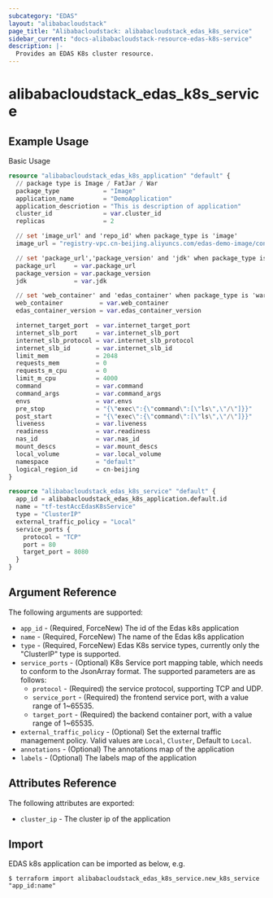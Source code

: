 ```yaml
---
subcategory: "EDAS"
layout: "alibabacloudstack"
page_title: "Alibabacloudstack: alibabacloudstack_edas_k8s_service"
sidebar_current: "docs-alibabacloudstack-resource-edas-k8s-service"
description: |-
  Provides an EDAS K8s cluster resource.
---
```


# alibabacloudstack\_edas\_k8s\_service

## Example Usage

Basic Usage

```terraform
resource "alibabacloudstack_edas_k8s_application" "default" {
  // package type is Image / FatJar / War
  package_type            = "Image"
  application_name        = "DemoApplication"
  application_descriotion = "This is description of application"
  cluster_id              = var.cluster_id
  replicas                = 2

  // set 'image_url' and 'repo_id' when package_type is 'image'
  image_url = "registry-vpc.cn-beijing.aliyuncs.com/edas-demo-image/consumer:1.0"

  // set 'package_url','package_version' and 'jdk' when package_type is not 'image'
  package_url     = var.package_url
  package_version = var.package_version
  jdk             = var.jdk

  // set 'web_container' and 'edas_container' when package_type is 'war'
  web_container          = var.web_container
  edas_container_version = var.edas_container_version

  internet_target_port  = var.internet_target_port
  internet_slb_port     = var.internet_slb_port
  internet_slb_protocol = var.internet_slb_protocol
  internet_slb_id       = var.internet_slb_id
  limit_mem             = 2048
  requests_mem          = 0
  requests_m_cpu        = 0
  limit_m_cpu           = 4000
  command               = var.command
  command_args          = var.command_args
  envs                  = var.envs
  pre_stop              = "{\"exec\":{\"command\":[\"ls\",\"/\"]}}"
  post_start            = "{\"exec\":{\"command\":[\"ls\",\"/\"]}}"
  liveness              = var.liveness
  readiness             = var.readiness
  nas_id                = var.nas_id
  mount_descs           = var.mount_descs
  local_volume          = var.local_volume
  namespace             = "default"
  logical_region_id     = cn-beijing
}

resource "alibabacloudstack_edas_k8s_service" "default" {
  app_id = alibabacloudstack_edas_k8s_application.default.id
  name = "tf-testAccEdasK8sService"
  type = "ClusterIP"
  external_traffic_policy = "Local"
  service_ports {
    protocol = "TCP"
    port = 80
    target_port = 8080
  }
}

```

## Argument Reference

The following arguments are supported:

* `app_id` - (Required, ForceNew) The id of the Edas k8s application
* `name` - (Required, ForceNew) The name of the Edas k8s application
* `type` - (Required, ForceNew) Edas K8s service types, currently only the "ClusterIP" type is supported.
* `service_ports` - (Optional) K8s Service port mapping table, which needs to conform to the JsonArray format. The supported parameters are as follows:
  * `protocol` - (Required) the service protocol, supporting TCP and UDP.
  * `service_port` - (Required) the frontend service port, with a value range of 1~65535.
  * `target_port` - (Required) the backend container port, with a value range of 1~65535.
* `external_traffic_policy` - (Optional) Set the external traffic management policy. Valid values are `Local`, `Cluster`, Default to `Local`.
* `annotations` - (Optional) The annotations map of the application
* `labels` - (Optional) The labels map of the application
## Attributes Reference

The following attributes are exported:

* `cluster_ip` - The cluster ip of the application

## Import

EDAS k8s application can be imported as below, e.g.

```
$ terraform import alibabacloudstack_edas_k8s_service.new_k8s_service "app_id:name"
```
